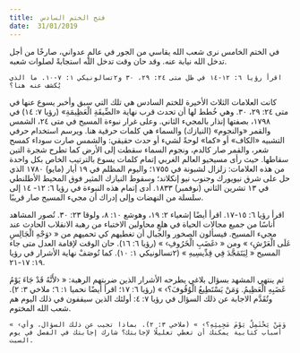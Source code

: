 ```yaml
---
title:  فتح الختم السادس
date:  31/01/2019
---
```


في الختم الخامس نرى شعب الله يقاسي من الجور في عالمٍ عدواني، صارخًا من أجل تدخل الله نيابة عنه. وقد حان وقت تدخل الله استجابةً لصلوات شعبه.

`اقرأ رؤيا ٦: ١٢-١٤ في ظل متى ٢٤: ٢٩، ٣٠ و٢تسالونيكي ١: ٧-١٠. ما الذي يُكشف عنه هنا؟`

كانت العلامات الثلاث الأخيرة للختم السادس هي تلك التي سبق وأخبر يسوع عنها في متى ٢٤: ٢٩، ٣٠. وهي خُطط لها أن تحدث قرب نهاية «الضِّيقَةِ الْعَظِيمَةِ» (رؤيا ٧: ١٤) في ١٧٩٨، بصفتها إنذار بالمجيء الثاني. وعلى غرار نبوءة المسيح في متى ٢٤، الشمس والقمر «والنجوم» (النيازك) والسماء هي كلمات حرفية هنا. ويرسم استخدام حرفي التشبيه «الكاف» أو «كما» لوحةً لشيء أو حدث حقيقي: والشمس صارت سوداء كمسح شعر، والقمر صار كالدم، ونجوم السماء سقطت إلى الأرض كما تطرح شجرة التين سقاطها. حيث رأى مسيحيو العالم الغربي إتمام كلمات يسوع بالترتيب الخاص بكل واحدة من هذه العلامات: زلزال لشبونة في ١٧٥٥؛ واليوم المظلم في ١٩ أيار (مايو) ١٧٨٠ الذي حل على شرق نيويورك وجنوب نيو إنكلاند؛ وسقوط النيازك المثير فوق المحيط الأطلنطي في ١٣ تشرين الثاني (نوفمبر) ١٨٣٣. أدى إتمام هذه النبوءة في رؤيا ٦: ١٢- ١٤ إلى سلسلة من النهضات وإلى إدراك أن مجيء المسيح صار قريبًا.

اقرأ رؤيا ٦: ١٥-١٧. اقرأ أيضًا إشعياء ٢: ١٩، وهوشع ١٠: ٨، ولوقا ٢٣: ٣٠. تُصور المشاهد أناسًا من جميع مجالات الحياة في هلعٍ محاولين الاختباء من رهبة الانقلاب الحادث عند مجيء المسيح. فيسألون الصخور والجبال أن تغطيهم كي تحميهم من « ‹وَجْهِ الْجَالِسِ عَلَى الْعَرْشِ› » ومن « ‹غَضَبِ الْخَرُوفِ› » (رؤيا ٦: ١٦). حان الوقت لإقامة العدل متى جاء المسيح « لِيَتَمَجَّدَ فِي قِدِّيسِيهِ » (٢تسالونيكي ١: ١٠). كما تُوصَفْ نهاية الأشرار في رؤيا ١٩: ١٧-٢١.

ثم ينتهي المشهد بسؤال بلاغي يطرحه الأشرار الذين ضربتهم الرهبة: « ‹لأَنَّهُ قَدْ جَاءَ يَوْمُ غَضَبِهِ الْعَظِيمُ. وَمَنْ يَسْتَطِيعُ الْوُقُوفَ؟› » (رؤيا ٦: ١٧؛ اقرأ أيضًا نحميا ١: ٦؛ ملاخي ٣: ٢). وتُقَدَّم الاجابة عن ذلك السؤال في رؤيا ٧: ٤: أولئك الذين سيقفون في ذلك اليوم هم شعب الله المختوم.

`« ‹وَمَنْ يَحْتَمِلُ يَوْمَ مَجِيئِهِ؟› » (ملاخي ٣: ٢). بماذا تجيب عن ذلك السؤال، وأي أسباب كتابية يمكنك أن تعطي تعليلًا لإجابتك؟ شارك إجابتك في الفصل في يوم السبت.`